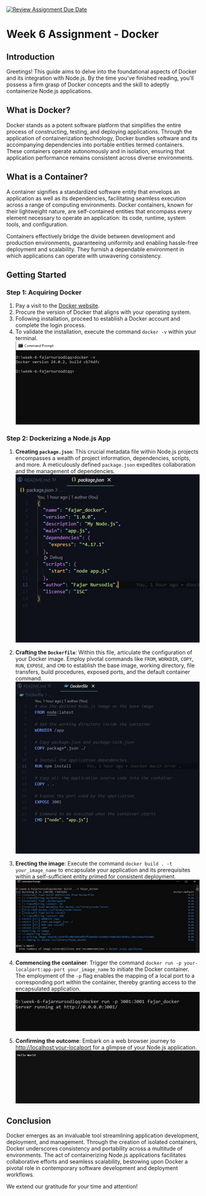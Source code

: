 [![Review Assignment Due Date](https://classroom.github.com/assets/deadline-readme-button-24ddc0f5d75046c5622901739e7c5dd533143b0c8e959d652212380cedb1ea36.svg)](https://classroom.github.com/a/nj7iw4Wb)

# Week 6 Assignment - Docker

## Introduction

Greetings! This guide aims to delve into the foundational aspects of Docker and its integration with Node.js. By the time you've finished reading, you'll possess a firm grasp of Docker concepts and the skill to adeptly containerize Node.js applications.

## What is Docker?

Docker stands as a potent software platform that simplifies the entire process of constructing, testing, and deploying applications. Through the application of containerization technology, Docker bundles software and its accompanying dependencies into portable entities termed containers. These containers operate autonomously and in isolation, ensuring that application performance remains consistent across diverse environments.

## What is a Container?

A container signifies a standardized software entity that envelops an application as well as its dependencies, facilitating seamless execution across a range of computing environments. Docker containers, known for their lightweight nature, are self-contained entities that encompass every element necessary to operate an application: its code, runtime, system tools, and configuration.

Containers effectively bridge the divide between development and production environments, guaranteeing uniformity and enabling hassle-free deployment and scalability. They furnish a dependable environment in which applications can operate with unwavering consistency.

## Getting Started

### Step 1: Acquiring Docker

1. Pay a visit to the [Docker website](https://www.docker.com/).
2. Procure the version of Docker that aligns with your operating system.
3. Following installation, proceed to establish a Docker account and complete the login process.
4. To validate the installation, execute the command `docker -v` within your terminal.
   ![Docker](images/1.PNG)

### Step 2: Dockerizing a Node.js App

1. **Creating `package.json`**: This crucial metadata file within Node.js projects encompasses a wealth of project information, dependencies, scripts, and more. A meticulously defined `package.json` expedites collaboration and the management of dependencies.
   ![Docker](images/2.JPG)

2. **Crafting the `Dockerfile`**: Within this file, articulate the configuration of your Docker image. Employ pivotal commands like `FROM`, `WORKDIR`, `COPY`, `RUN`, `EXPOSE`, and `CMD` to establish the base image, working directory, file transfers, build procedures, exposed ports, and the default container command.
   ![Docker](images/3.JPG)

3. **Erecting the image**: Execute the command `docker build . -t your_image_name` to encapsulate your application and its prerequisites within a self-sufficient entity primed for consistent deployment.
   ![Docker](images/4.JPG)

4. **Commencing the container**: Trigger the command `docker run -p your-localport:app-port your_image_name` to initiate the Docker container. The employment of the `-p` flag enables the mapping of a local port to a corresponding port within the container, thereby granting access to the encapsulated application.
   ![Docker](images/5.JPG)

5. **Confirming the outcome**: Embark on a web browser journey to [http://localhost:your-localport](http://localhost:your-localport) for a glimpse of your Node.js application.
   ![Docker](images/6.JPG)

## Conclusion

Docker emerges as an invaluable tool streamlining application development, deployment, and management. Through the creation of isolated containers, Docker underscores consistency and portability across a multitude of environments. The act of containerizing Node.js applications facilitates collaborative efforts and seamless scalability, bestowing upon Docker a pivotal role in contemporary software development and deployment workflows.

We extend our gratitude for your time and attention!
